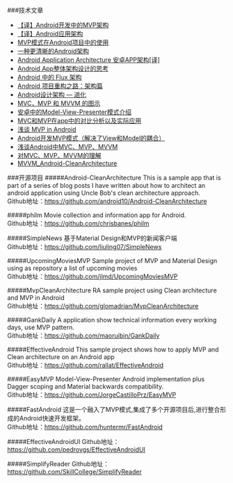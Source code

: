 ###技术文章
* [【译】Android开发中的MVP架构](http://www.imooc.com/article/3141)
* [【译】Android应用架构](http://www.jianshu.com/p/8ca27934c6e6)
* [MVP模式在Android项目中的使用](http://www.liuling123.com/2015/12/mvp-pattern-android.html#0-tsina-1-71192-397232819ff9a47a7b7e80a40613cfe1)
* [一种更清晰的Android架构](https://github.com/wintonBy/android-tech-frontier/tree/master/androidweekly/%E4%B8%80%E7%A7%8D%E6%9B%B4%E6%B8%85%E6%99%B0%E7%9A%84Android%E6%9E%B6%E6%9E%84)
* [Android Application Architecture 安卓APP架构[译]
](http://my.oschina.net/mengshuai/blog/541314)
* [Android App整体架构设计的思考](http://blog.csdn.net/luyi325xyz/article/details/43085409)
* [Android 中的 Flux 架构](http://www.oschina.net/question/2012764_247093)
* [Android 项目重构之路：架构篇](http://android.jobbole.com/82076/?utm_source=top.jobbole.com&utm_medium=relatedArticles)
* [Android设计架构 — 进化](http://android.jobbole.com/81541/?utm_source=top.jobbole.com&utm_medium=relatedArticles)
* [MVC，MVP 和 MVVM 的图示](http://www.ruanyifeng.com/blog/2015/02/mvcmvp_mvvm.html)
* [安卓中的Model-View-Presenter模式介绍](http://jcodecraeer.com/a/anzhuokaifa/androidkaifa/2015/0425/2782.html)
* [MVC和MVP在app中的对比分析以及实际应用](http://www.jcodecraeer.com/a/anzhuokaifa/androidkaifa/2015/0313/2599.html)
* [浅谈 MVP in Android](http://blog.csdn.net/lmj623565791/article/details/46596109)
* [Android开发MVP模式（解决了View和Model的耦合）](http://blog.csdn.net/cym492224103/article/details/38776873?utm_source=tuicool&utm_medium=referral)
* [浅谈Android中MVC、MVP、MVVM](http://www.tuicool.com/articles/FJjYry)
* [对MVC、MVP、MVVM的理解](http://blog.csdn.net/napolunyishi/article/details/22722345)
* [MVVM_Android-CleanArchitecture](http://rocko.xyz/2015/11/07/MVVM_Android-CleanArchitecture/)


###开源项目
#####Android-CleanArchitecture
This is a sample app that is part of a series of blog posts I have written about how to architect an android application using Uncle Bob's clean architecture approach.    
Github地址：https://github.com/android10/Android-CleanArchitecture

#####philm
Movie collection and information app for Android.  
Github地址：https://github.com/chrisbanes/philm

#####SimpleNews
基于Material Design和MVP的新闻客户端    
Github地址：https://github.com/liuling07/SimpleNews

#####UpcomingMoviesMVP
Sample project of MVP and Material Design using as repository a list of upcoming movies    
Github地址：https://github.com/jlmd/UpcomingMoviesMVP

#####MvpCleanArchitecture
RA sample project using Clean architecture and MVP in Android    
Github地址：https://github.com/glomadrian/MvpCleanArchitecture

#####GankDaily
A application show technical information every working days, use MVP pattern.    
Github地址：https://github.com/maoruibin/GankDaily

#####EffectiveAndroid
This sample project shows how to apply MVP and Clean architecture on an Android app     
Github地址：https://github.com/rallat/EffectiveAndroid

#####EasyMVP
Model-View-Presenter Android implementation plus Dagger scoping and Material backwards compatibility.  
Github地址：https://github.com/JorgeCastilloPrz/EasyMVP

#####FastAndroid
这是一个融入了MVP模式,集成了多个开源项目后,进行整合形成的Android快速开发框架。    
Github地址：https://github.com/huntermr/FastAndroid

#####EffectiveAndroidUI
Github地址：https://github.com/pedrovgs/EffectiveAndroidUI

#####SimplifyReader
Github地址：https://github.com/SkillCollege/SimplifyReader


